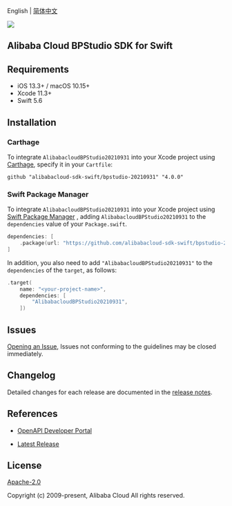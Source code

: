 English | [简体中文](README-CN.md)

![](https://aliyunsdk-pages.alicdn.com/icons/AlibabaCloud.svg)

## Alibaba Cloud BPStudio SDK for Swift

## Requirements

- iOS 13.3+ / macOS 10.15+
- Xcode 11.3+
- Swift 5.6

## Installation

### Carthage

To integrate `AlibabacloudBPStudio20210931` into your Xcode project using [Carthage](https://github.com/Carthage/Carthage), specify it in your `Cartfile`:

```ogdl
github "alibabacloud-sdk-swift/bpstudio-20210931" "4.0.0"
```

### Swift Package Manager

To integrate `AlibabacloudBPStudio20210931` into your Xcode project using [Swift Package Manager](https://swift.org/package-manager/) , adding `AlibabacloudBPStudio20210931` to the `dependencies` value of your `Package.swift`.

```swift
dependencies: [
    .package(url: "https://github.com/alibabacloud-sdk-swift/bpstudio-20210931.git", from: "4.0.0")
]
```

In addition, you also need to add `"AlibabacloudBPStudio20210931"` to the `dependencies` of the `target`, as follows:

```swift
.target(
    name: "<your-project-name>",
    dependencies: [
        "AlibabacloudBPStudio20210931",
    ])
```

## Issues

[Opening an Issue](https://github.com/alibabacloud-sdk-swift/bpstudio-20210931/issues/new), Issues not conforming to the guidelines may be closed immediately.

## Changelog

Detailed changes for each release are documented in the [release notes](./ChangeLog.txt).

## References

* [OpenAPI Developer Portal](https://next.api.alibabacloud.com/home)
- [Latest Release](https://github.com/alibabacloud-sdk-swift/bpstudio-20210931)

## License

[Apache-2.0](http://www.apache.org/licenses/LICENSE-2.0)

Copyright (c) 2009-present, Alibaba Cloud All rights reserved.
